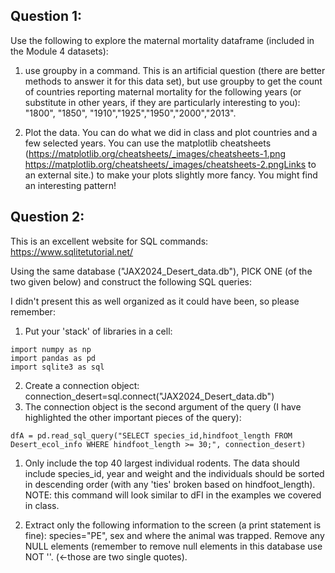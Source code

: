 ## Question 1: 

Use the following to explore the maternal mortality dataframe (included in the Module 4 datasets): 

1. use groupby in a command. This is an artificial question (there are better methods to answer it for this data set), but use groupby to get the count of countries reporting maternal mortality for the following years (or substitute in other years, if they are particularly interesting to you): "1800", "1850", "1910","1925","1950","2000","2013". 

2. Plot the data. You can do what we did in class and plot countries and a few selected years. You can use the matplotlib cheatsheets (https://matplotlib.org/cheatsheets/_images/cheatsheets-1.png
https://matplotlib.org/cheatsheets/_images/cheatsheets-2.pngLinks to an external site.) to make your plots slightly more fancy. You might find an interesting pattern!

 

## Question 2: 

This is an excellent website for SQL commands: https://www.sqlitetutorial.net/

Using the same database ("JAX2024_Desert_data.db"), PICK ONE (of the two given below) and construct the following SQL queries: 

I didn't present this as well organized as it could have been, so please remember:
1. Put your 'stack' of libraries in a cell:
``` 
import numpy as np
import pandas as pd
import sqlite3 as sql
```
2. Create a connection object: 
connection_desert=sql.connect("JAX2024_Desert_data.db")
3. The connection object is the second argument of the query (I have highlighted the other important pieces of the query):
```
dfA = pd.read_sql_query("SELECT species_id,hindfoot_length FROM Desert_ecol_info WHERE hindfoot_length >= 30;", connection_desert)
```
1. Only include the top 40 largest individual rodents. The data should include species_id, year and weight and the individuals should be sorted in descending order (with any 'ties' broken based on hindfoot_length). NOTE: this command will look similar to dFI in the examples we covered in class. 

2. Extract only the following information to the screen (a print statement is fine): species="PE", sex and where the animal was trapped. Remove any NULL elements (remember to remove null elements in this database use NOT ''. (<-those are two single quotes). 

 
